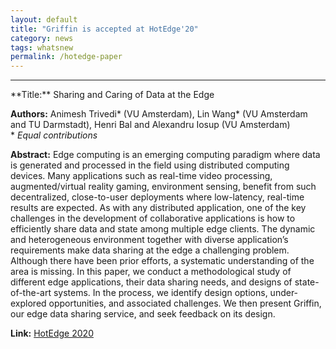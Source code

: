 ```yaml
---
layout: default
title: "Griffin is accepted at HotEdge'20"
category: news 
tags: whatsnew
permalink: /hotedge-paper
---
```

<hr> 
**Title:** Sharing and Caring of Data at the Edge

**Authors:** Animesh Trivedi* (VU Amsterdam), Lin Wang* (VU Amsterdam and TU Darmstadt), Henri Bal and Alexandru Iosup (VU Amsterdam)  
    * *Equal contributions*

**Abstract:** Edge computing is an emerging computing paradigm where data is generated and processed in the field using distributed computing devices. Many applications such as real-time video processing, augmented/virtual reality gaming, environment sensing, benefit from such decentralized, close-to-user deployments where low-latency, real-time results are expected. As with any distributed application, one of the key challenges in the development of collaborative applications is how to efficiently share data and state among multiple edge clients. The dynamic and heterogeneous environment together with diverse application’s requirements make data sharing at the edge a challenging problem. Although there have been prior efforts, a systematic understanding of the area is missing. In this paper, we conduct a methodological study of different edge applications, their data sharing needs, and designs of state-of-the-art systems. In the process, we identify design options, under-explored opportunities, and associated challenges. We then present Griffin, our edge data sharing service, and seek feedback on its design.

**Link:** 
[HotEdge 2020](https://www.usenix.org/conference/hotedge20)

